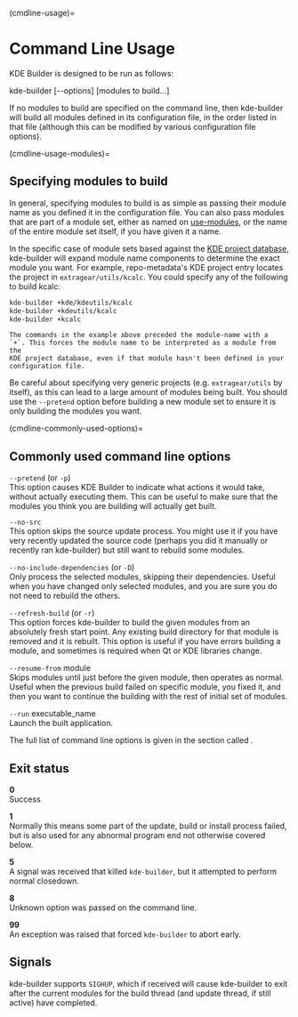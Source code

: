 (cmdline-usage)=
# Command Line Usage

KDE Builder is designed to be run as follows:

kde-builder \[--options\] \[modules to build...\]

If no modules to build are specified on the command line, then
kde-builder will build all modules defined in its configuration file,
in the order listed in that file (although this can be modified by
various configuration file options).

(cmdline-usage-modules)=
## Specifying modules to build

In general, specifying modules to build is as simple as passing their
module name as you defined it in the configuration file. You can also
pass modules that are part of a module set, either as named on
[use-modules](#conf-use-modules), or the name of the entire module set
itself, if you have given it a name.

In the specific case of module sets based against the [KDE project
database](#kde-projects-module-sets), kde-builder will expand module
name components to determine the exact module you want. For example,
repo-metadata's KDE project entry locates the project in
`extragear/utils/kcalc`. You could specify any of the following
to build kcalc:

```bash
kde-builder +kde/kdeutils/kcalc
kde-builder +kdeutils/kcalc
kde-builder +kcalc
```

```{note}
The commands in the example above preceded the module-name with a
`+`. This forces the module name to be interpreted as a module from the
KDE project database, even if that module hasn't been defined in your
configuration file.
```

Be careful about specifying very generic projects (e.g.
`extragear/utils` by itself), as this can lead to a large amount of
modules being built. You should use the `--pretend` option before
building a new module set to ensure it is only building the modules you
want.

(cmdline-commonly-used-options)=
## Commonly used command line options

`--pretend` (or `-p`)  
This option causes KDE Builder to indicate what actions it would take,
without actually executing them. This can be useful to make
sure that the modules you think you are building will actually get
built.

`--no-src`  
This option skips the source update process. You might use it if you
have very recently updated the source code (perhaps you did it manually
or recently ran kde-builder) but still want to rebuild some modules.

`--no-include-dependencies` (or `-D`)  
Only process the selected modules, skipping their dependencies. Useful
when you have changed only selected modules, and you are sure you do not
need to rebuild the others.

`--refresh-build` (or `-r`)  
This option forces kde-builder to build the given modules from an
absolutely fresh start point. Any existing build directory for that
module is removed and it is rebuilt. This option is useful if you have
errors building a module, and sometimes is required when Qt or KDE
libraries change.

`--resume-from` module  
Skips modules until just before the given module, then operates as
normal. Useful when the previous build failed on specific module, you
fixed it, and then you want to continue the building with the rest of
initial set of modules.

`--run` executable_name  
Launch the built application.

The full list of command line options is given in the section called
[](#supported-cmdline-params).

## Exit status

**0**  
Success

**1**  
Normally this means some part of the update, build or install process
failed, but is also used for any abnormal program end not otherwise
covered below.

**5**  
A signal was received that killed `kde-builder`, but it attempted to
perform normal closedown.

**8**  
Unknown option was passed on the command line.

**99**  
An exception was raised that forced `kde-builder` to abort early.

## Signals

kde-builder supports `SIGHUP`, which if received will cause
kde-builder to exit after the current modules for the build thread (and
update thread, if still active) have completed.
